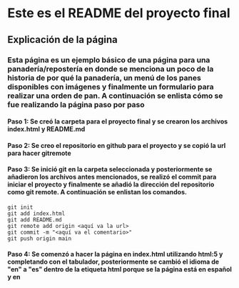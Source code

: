 # Este es el README del proyecto final

## Explicación de la página

### Esta página es un ejemplo básico de una página para una panadería/repostería en donde se menciona un poco de la historia de por qué la panadería, un menú de los panes disponibles con imágenes y finalmente un formulario para realizar una orden de pan. A continuación se enlista cómo se fue realizando la página paso por paso

#### Paso 1: Se creó la carpeta para el proyecto final y se crearon los archivos index.html y README.md
#### Paso 2: Se creo el repositorio en github para el proyecto y se copió la url para hacer gitremote
#### Paso 3: Se inició git en la carpeta seleccionada y posteriormente se añadieron los archivos antes mencionados, se realizó el commit para iniciar el proyecto y finalmente se añadió la dirección del repositorio como git remote. A continuación se enlistan los comandos.
```
git init
git add index.html
git add README.md
git remote add origin <aquí va la url>
git commit -m "<aquí va el comentario>"
git push origin main
```
#### Paso 4: Se comenzó a hacer la página en index.html utilizando html:5 y completando con el tabulador, posteriormente se cambió el idioma de "en" a "es" dentro de la etiqueta html porque se la página está en español y en <title> se puso como título "Proyecto Final de DEV.F" y se empezó a trabajar en el <body>. Los metadatos de la etiqueta meta, no se modificaron ya que el set de caracteres a utilizar puede ser el de UTF-8
#### Paso 5: Se insertaron los encabezados de la página con las etiquetas h y el número correspondiente a su tamaño, se insertó una imagen que se subió previamente a imgur utilizando la etiqueta img y src para la url, y se reajustó el tamaño de la imagen para que no fuera mucho mas grande que los encabezados de la página web.
#### Paso 6: Los bloques de texto se insertaron usando la etiqueta <p>, Los íconos para ubereats y rappi se insertaron con la etiqueta <img> y se utilizó href para poner el enlace al que quermeos que nos redirijan. También se ajustó el tamaño de las imágenes para que no fueran más grandes que el texto.
#### Paso 7: Se añadió la lista de los productos utilizando la etiqueta ul y una imagen para cada uno de los productos en un tamaño pequeño